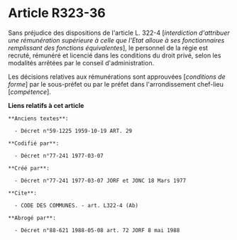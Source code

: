 # Article R323-36

Sans préjudice des dispositions de l'article L. 322-4 [*interdiction d'attribuer une rémunération supérieure à celle que
l'Etat alloue à ses fonctionnaires remplissant des fonctions équivalentes*], le personnel de la régie est recruté, rémunéré
et licencié dans les conditions du droit privé, selon les modalités arrêtées par le conseil d'administration.

Les décisions relatives aux rémunérations sont approuvées [*conditions de forme*] par le sous-préfet ou par le préfet dans
l'arrondissement chef-lieu [*compétence*].

**Liens relatifs à cet article**

	**Anciens textes**:

	  - Décret n°59-1225 1959-10-19 ART. 29

	**Codifié par**:

	  - Décret n°77-241 1977-03-07

	**Créé par**:

	  - Décret n°77-241 1977-03-07 JORF et JONC 18 Mars 1977

	**Cite**:

	  - CODE DES COMMUNES. - art. L322-4 (Ab)

	**Abrogé par**:

	  - Décret n°88-621 1988-05-08 art. 72 JORF 8 mai 1988
